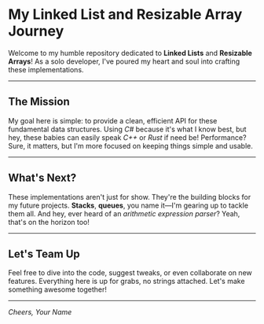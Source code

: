 # My Linked List and Resizable Array Journey

Welcome to my humble repository dedicated to **Linked Lists** and **Resizable Arrays**! As a solo developer, I've poured my heart and soul into crafting these implementations.

---

## The Mission

My goal here is simple: to provide a clean, efficient API for these fundamental data structures. Using _C#_ because it's what I know best, but hey, these babies can easily speak _C++_ or _Rust_ if need be! Performance? Sure, it matters, but I'm more focused on keeping things simple and usable.

---

## What's Next?

These implementations aren't just for show. They're the building blocks for my future projects. **Stacks**, **queues**, you name it—I'm gearing up to tackle them all. And hey, ever heard of an _arithmetic expression parser_? Yeah, that's on the horizon too!

---

## Let's Team Up

Feel free to dive into the code, suggest tweaks, or even collaborate on new features. Everything here is up for grabs, no strings attached. Let's make something awesome together!

---

_Cheers,_
_Your Name_
